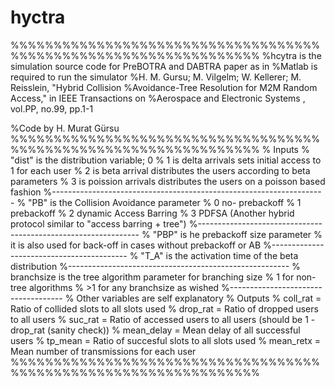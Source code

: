 # hyctra

%%%%%%%%%%%%%%%%%%%%%%%%%%%%%%%%%%%%%%%%%%%%%%%%%%%%%%%%%%%%%%%%%
%hcytra is the simulation source code for PreBOTRA and DABTRA paper as in 
%Matlab is required to run the simulator
%H. M. Gursu; M. Vilgelm; W. Kellerer; M. Reisslein, "Hybrid Collision
%Avoidance-Tree Resolution for M2M Random Access," in IEEE Transactions on
%Aerospace and Electronic Systems , vol.PP, no.99, pp.1-1

%Code by H. Murat Gürsu
%%%%%%%%%%%%%%%%%%%%%%%%%%%%%%%%%%%%%%%%%%%%%%%%%%%%%%%%%%%%%%%%%
% Inputs
% "dist" is the distribution variable; 0 
% 1 is delta arrivals sets initial access to 1 for each user
% 2 is beta arrival distributes the users according to beta parameters
% 3 is poission arrivals distributes the users on a poisson based fashion
%--------------------------------------------------------------------
% "PB" is the Collision Avoidance parameter
%  0 no- prebackoff
%  1 prebackoff
%  2 dynamic Access Barring
%  3 PDFSA (Another hybrid protocol similar to "access barring + tree")
%---------------------------------------------------------------
% "PBP" is he prebackoff size parameter
%  it is also used for back-off in cases without prebackoff or AB
%------------------------------------------
%  "T_A" is the activation time of the beta distribution
%-------------------------------------------------------
% branchsize is the tree algorithm parameter for branching size
%  1 for non-tree algorithms
% >1 for any branchsize as wished
%------------------------------------
%  Other variables are self explanatory
% Outputs
% coll_rat = Ratio of collided slots to all slots used
% drop_rat = Ratio of dropped users to all users
% suc_rat = Ratio of accessed users to all users (should be 1 - drop_rat (sanity check))
% mean_delay = Mean delay of all successful users
% tp_mean = Ratio of succesful slots to all slots used
% mean_retx = Mean number of transmissions for each user
%%%%%%%%%%%%%%%%%%%%%%%%%%%%%%%%%%%%%%%%%%%%%%%%%%%%%%%%%%%%%%%%%
